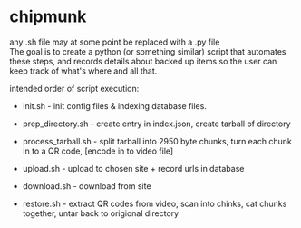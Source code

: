 # chipmunk
any .sh file may at some point be replaced with a .py file  
The goal is to create a python (or something similar) script that automates these steps, and records details about backed up items so the user can keep track of what's where and all that.  

intended order of script execution:   
+ init.sh - init config files & indexing database files.   
+ prep_directory.sh - create entry in index.json, create tarball of directory  
+ process_tarball.sh - split tarball into 2950 byte chunks, turn each chunk in to a QR code, [encode in to video file]  
+ upload.sh - upload to chosen site + record urls in database  

+ download.sh - download from site  
+ restore.sh - extract QR codes from video, scan into chinks, cat chunks together, untar back to origional directory  
